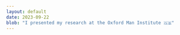 ```yaml
---
layout: default
date: 2023-09-22
blob: "I presented my research at the Oxford Man Institute 🇬🇧"
---
```


